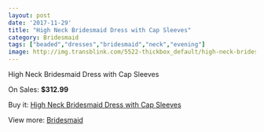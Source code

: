 ```yaml
---
layout: post
date: '2017-11-29'
title: "High Neck Bridesmaid Dress with Cap Sleeves"
category: Bridesmaid
tags: ["beaded","dresses","bridesmaid","neck","evening"]
image: http://img.transblink.com/5522-thickbox_default/high-neck-bridesmaid-dress-with-cap-sleeves.jpg
---
```

High Neck Bridesmaid Dress with Cap Sleeves

On Sales: **$312.99**
<a href="https://www.transblink.com/en/bridesmaid/1794-high-neck-bridesmaid-dress-with-cap-sleeves.html"><amp-img layout="responsive" width="600" height="600" src="//img.transblink.com/5522-thickbox_default/high-neck-bridesmaid-dress-with-cap-sleeves.jpg" alt="High Neck Bridesmaid Dress with Cap Sleeves 0" /></a>
<a href="https://www.transblink.com/en/bridesmaid/1794-high-neck-bridesmaid-dress-with-cap-sleeves.html"><amp-img layout="responsive" width="600" height="600" src="//img.transblink.com/5523-thickbox_default/high-neck-bridesmaid-dress-with-cap-sleeves.jpg" alt="High Neck Bridesmaid Dress with Cap Sleeves 1" /></a>

Buy it: [High Neck Bridesmaid Dress with Cap Sleeves](https://www.transblink.com/en/bridesmaid/1794-high-neck-bridesmaid-dress-with-cap-sleeves.html "High Neck Bridesmaid Dress with Cap Sleeves")

View more: [Bridesmaid](https://www.transblink.com/en/4-bridesmaid "Bridesmaid")